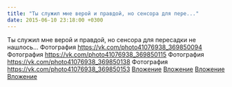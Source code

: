 ```yaml
---
title: "Ты служил мне верой и правдой, но сенсора для пере..."
date: 2015-06-10 23:18:00 +0300
---
```


Ты служил мне верой и правдой, но сенсора для пересадки не нашлось...
Фотография
<a class="vk-attach" href="https://vk.com/photo41076938_369850094">https://vk.com/photo41076938_369850094</a>
Фотография
<a class="vk-attach" href="https://vk.com/photo41076938_369850115">https://vk.com/photo41076938_369850115</a>
Фотография
<a class="vk-attach" href="https://vk.com/photo41076938_369850138">https://vk.com/photo41076938_369850138</a>
Фотография
<a class="vk-attach" href="https://vk.com/photo41076938_369850153">https://vk.com/photo41076938_369850153</a>
<a class="vk-attach" href="https://vk.com/photo41076938_369850094">Вложение</a>
<a class="vk-attach" href="https://vk.com/photo41076938_369850115">Вложение</a>
<a class="vk-attach" href="https://vk.com/photo41076938_369850138">Вложение</a>
<a class="vk-attach" href="https://vk.com/photo41076938_369850153">Вложение</a>

